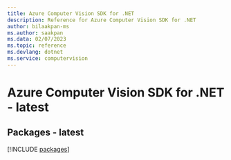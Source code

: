 ```yaml
---
title: Azure Computer Vision SDK for .NET
description: Reference for Azure Computer Vision SDK for .NET
author: bilaakpan-ms
ms.author: saakpan
ms.data: 02/07/2023
ms.topic: reference
ms.devlang: dotnet
ms.service: computervision
---
```

# Azure Computer Vision SDK for .NET - latest
## Packages - latest
[!INCLUDE [packages](computer-vision-index.md)]